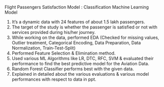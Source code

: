 Flight Passengers Satisfaction Model : Classification Machine Learning Model
1. It’s a dynamic data with 24 features of about 1.5 lakh passengers.
2. The target of the study is whether the passenger is satisfied or not with
services provided during his/her journey.
3. While working on the data, performed EDA (Checked for missing values,
Outlier treatment, Categorical Encoding, Data Preparation, Data
Normalization, Train-Test-Split)
4. Performed Feature Selection & Elimination method.
5. Used various ML Algorithms like LR, DTC, RFC, SVM & evaluated their
performance to find the best predictive model for the Aviation Data.
6. Random Forest Classifier performs best with the given data.
7. Explained in detailed about the various evaluations & various model performances
with respect to data in ppt.
